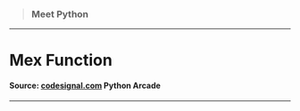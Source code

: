 > ### Meet Python 
 --- 
 # Mex Function
 #### Source: [codesignal.com](https://codesignal.com/) Python Arcade 
 --- 
